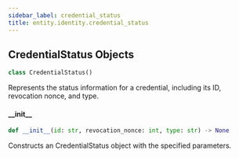 ```yaml
---
sidebar_label: credential_status
title: entity.identity.credential_status
---
```


## CredentialStatus Objects

```python
class CredentialStatus()
```

Represents the status information for a credential, including its ID, revocation nonce, and type.

#### \_\_init\_\_

```python
def __init__(id: str, revocation_nonce: int, type: str) -> None
```

Constructs an CredentialStatus object with the specified parameters.


